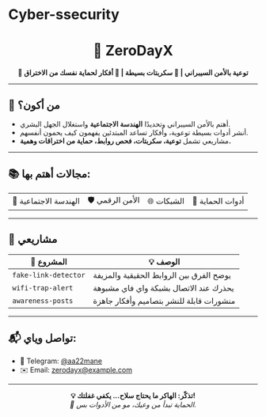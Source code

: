 # Cyber-ssecurity
<!-- العنوان الرئيسي -->
<h1 align="center">👾 ZeroDayX</h1>
<p align="center">
  <b>🔐 توعية بالأمن السيبراني | 📡 سكربتات بسيطة | 🧠 أفكار لحماية نفسك من الاختراق</b>
</p>

---

<!-- نبذة عنك -->
<h2>👋 من أكون؟</h2>

<ul>
  <li>أهتم بالأمن السيبراني وتحديدًا <b>الهندسة الاجتماعية</b> واستغلال الجهل البشري.</li>
  <li>أنشر أدوات بسيطة توعوية، وأفكار تساعد المبتدئين يفهمون كيف يحمون أنفسهم.</li>
  <li>مشاريعي تشمل <b>توعية، سكربتات، فحص روابط، حماية من اختراقات وهمية.</b></li>
</ul>

---

<!-- اهتمامات -->
<h2>📚 مجالات أهتم بها:</h2>

<table>
  <tr>
    <td>🧠 الهندسة الاجتماعية</td>
    <td>🛡️ الأمن الرقمي</td>
    <td>🌐 الشبكات</td>
    <td>🔧 أدوات الحماية</td>
  </tr>
</table>

---

<!-- مشاريعك -->
<h2>🚀 مشاريعي</h2>

| 📁 المشروع | 💡 الوصف |
|------------|----------|
| `fake-link-detector` | يوضح الفرق بين الروابط الحقيقية والمزيفة |
| `wifi-trap-alert` | يحذرك عند الاتصال بشبكة واي فاي مشبوهة |
| `awareness-posts` | منشورات قابلة للنشر بتصاميم وأفكار جاهزة |

---

<!-- وسائل التواصل -->
<h2>📬 تواصل وياي:</h2>

- 💬 Telegram: [@aa22mane](https://t.me/sec4hack)
- ✉️ Email: zerodayx@example.com

---

<p align="center">
  <b>💡 تذكّر: الهاكر ما يحتاج سلاح... يكفي غفلتك!</b><br>
  <i>📌 الحماية تبدأ من وعيك، مو من الأدوات بس.</i>
</p>
